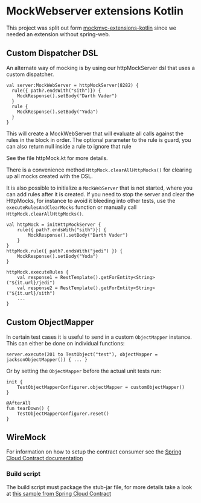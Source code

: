# MockWebserver extensions Kotlin

This project was split out form [mockmvc-extensions-kotlin](http://github.com/Skatteetaten/mockmvc-extensions-kotlin) since we needed an extension without spring-web.

## Custom Dispatcher DSL
An alternate way of mocking is by using our httpMockServer dsl that uses a custom dispatcher.
```
val server:MockWebServer = httpMockServer(8282) {
  rule({ path?.endsWith("sith")}) {
    MockResponse().setBody("Darth Vader")
  }
  rule {
    MockResponse().setBody("Yoda")
  }
}
```

This will create a MockWebServer that will evaluate all calls against the rules in the block in order. 
The optional parameter to the rule is guard, you can also return null inside a rule to ignore that rule

See the file httpMock.kt for more details. 

There is a convenience method `HttpMock.clearAllHttpMocks()` for clearing up all mocks created with the DSL.

It is also possible to initialize a `MockWebServer` that is not started, where you can add rules after it is created.
If you need to stop the server and clear the HttpMocks, for instance to avoid it bleeding into other tests,
use the `executeRulesAndClearMocks` function or manually call `HttpMock.clearAllHttpMocks()`.

```
val httpMock = initHttpMockServer {
    rule({ path?.endsWith("sith")}) {
        MockResponse().setBody("Darth Vader")
    }
}
httpMock.rule({ path?.endsWith("jedi") }) {
    MockResponse().setBody("Yoda")
}

httpMock.executeRules {
    val response1 = RestTemplate().getForEntity<String>("${it.url}/jedi")
    val response2 = RestTemplate().getForEntity<String>("${it.url}/sith")
    ...
}
```

## Custom ObjectMapper

In certain test cases it is useful to send in a custom `ObjectMapper` instance. This can either be done on individual functions:
```
server.execute(201 to TestObject("test"), objectMapper = jacksonObjectMapper()) { ... }
```

Or by setting the `ObjectMapper` before the actual unit tests run: 
```
init {
    TestObjectMapperConfigurer.objectMapper = customObjectMapper()
}

@AfterAll
fun tearDown() {
    TestObjectMapperConfigurer.reset()
}
```


## WireMock

For information on how to setup the contract consumer see the [Spring Cloud Contract documentation](https://cloud.spring.io/spring-cloud-contract/spring-cloud-contract.html#_client_side)

### Build script

The build script must package the stub-jar file,
for more details take a look at [this sample from Spring Cloud Contract](https://github.com/spring-cloud-samples/spring-cloud-contract-samples/blob/master/producer_with_restdocs/build.gradle#L83)


